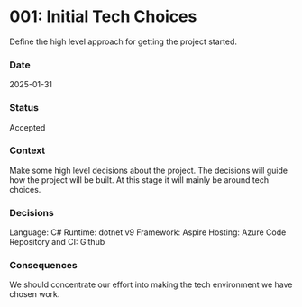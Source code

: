 # 001: Initial Tech Choices
Define the high level approach for getting the project started.

### Date
2025-01-31

### Status

Accepted

### Context

Make some high level decisions about the project. The decisions will guide how the project will be built. At this stage it will mainly be around tech choices.

### Decisions

Language: C#
Runtime: dotnet v9
Framework: Aspire
Hosting: Azure
Code Repository and CI: Github

### Consequences

We should concentrate our effort into making the tech environment we have chosen work.